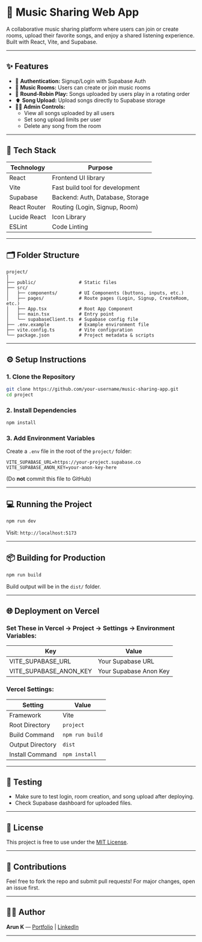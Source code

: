 
# 🎵 Music Sharing Web App

A collaborative music sharing platform where users can join or create rooms, upload their favorite songs, and enjoy a shared listening experience. Built with React, Vite, and Supabase.

---

## ✨ Features

- 🔐 **Authentication:** Signup/Login with Supabase Auth
- 🎵 **Music Rooms:** Users can create or join music rooms
- 🔁 **Round-Robin Play:** Songs uploaded by users play in a rotating order
- ⬆️ **Song Upload:** Upload songs directly to Supabase storage
- 🧑‍💼 **Admin Controls:**
  - View all songs uploaded by all users
  - Set song upload limits per user
  - Delete any song from the room

---

## 🚀 Tech Stack

| Technology     | Purpose                        |
|----------------|--------------------------------|
| React          | Frontend UI library            |
| Vite           | Fast build tool for development |
| Supabase       | Backend: Auth, Database, Storage |
| React Router   | Routing (Login, Signup, Room)  |
| Lucide React   | Icon Library                   |
| ESLint         | Code Linting                   |

---

## 🗂️ Folder Structure

```
project/
│
├── public/                # Static files
├── src/
│   ├── components/        # UI Components (buttons, inputs, etc.)
│   ├── pages/             # Route pages (Login, Signup, CreateRoom, etc.)
│   ├── App.tsx            # Root App Component
│   ├── main.tsx           # Entry point
│   └── supabaseClient.ts  # Supabase config file
├── .env.example           # Example environment file
├── vite.config.ts         # Vite configuration
└── package.json           # Project metadata & scripts
```

---

## ⚙️ Setup Instructions

### 1. Clone the Repository

```bash
git clone https://github.com/your-username/music-sharing-app.git
cd project
```

### 2. Install Dependencies

```bash
npm install
```

### 3. Add Environment Variables

Create a `.env` file in the root of the `project/` folder:

```env
VITE_SUPABASE_URL=https://your-project.supabase.co
VITE_SUPABASE_ANON_KEY=your-anon-key-here
```

(Do **not** commit this file to GitHub)

---

## 💻 Running the Project

```bash
npm run dev
```

Visit: `http://localhost:5173`

---

## 📦 Building for Production

```bash
npm run build
```

Build output will be in the `dist/` folder.

---

## 🌐 Deployment on Vercel

### Set These in Vercel → Project → Settings → Environment Variables:

| Key                    | Value                      |
|------------------------|----------------------------|
| VITE_SUPABASE_URL      | Your Supabase URL          |
| VITE_SUPABASE_ANON_KEY | Your Supabase Anon Key     |

### Vercel Settings:

| Setting           | Value          |
|-------------------|----------------|
| Framework         | Vite           |
| Root Directory    | `project`      |
| Build Command     | `npm run build`|
| Output Directory  | `dist`         |
| Install Command   | `npm install`  |

---

## 🧪 Testing

- Make sure to test login, room creation, and song upload after deploying.
- Check Supabase dashboard for uploaded files.

---

## 📜 License

This project is free to use under the [MIT License](https://opensource.org/licenses/MIT).

---

## 🤝 Contributions

Feel free to fork the repo and submit pull requests! For major changes, open an issue first.

---

## 🙋‍♂️ Author

**Arun K** — [Portfolio](https://your-portfolio-link.com) | [LinkedIn](https://linkedin.com/in/yourprofile)

---
